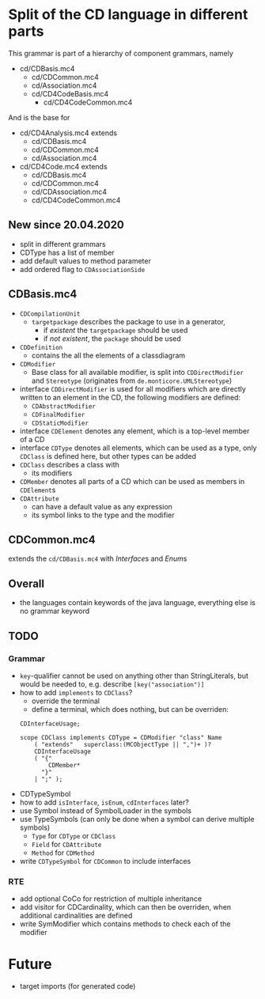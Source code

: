 # Split of the CD language in different parts

This grammar is part of a hierarchy of component grammars, namely
   * cd/CDBasis.mc4
     * cd/CDCommon.mc4
     * cd/Association.mc4
     * cd/CD4CodeBasis.mc4
       * cd/CD4CodeCommon.mc4

And is the base for
   * cd/CD4Analysis.mc4 extends
     * cd/CDBasis.mc4
     * cd/CDCommon.mc4
     * cd/Association.mc4
   * cd/CD4Code.mc4 extends
     * cd/CDBasis.mc4
     * cd/CDCommon.mc4
     * cd/CDAssociation.mc4
     * cd/CD4CodeCommon.mc4
     
## New since 20.04.2020
- split in different grammars
- CDType has a list of member
- add default values to method parameter
- add ordered flag to `CDAssociationSide`


## CDBasis.mc4
* `CDCompilationUnit`
  * `targetpackage` describes the package to use in a generator,
    * if _existent_ the `targetpackage` should be used
    * if _not existent_, the `package` should be used 
* `CDDefinition`
  * contains the all the elements of a classdiagram
* `CDModifier`
  * Base class for all available modifier, is split into `CDDirectModifier` 
    and `Stereotype` (originates from `de.monticore.UMLStereotype`)
* interface `CDDirectModifier` is used for all modifiers which are directly
  written to an element in the CD, the following modifiers are defined:
  * `CDAbstractModifier`
  * `CDFinalModifier`
  * `CDStaticModifier`
* interface `CDElement` denotes any element, which is a top-level member of a
  CD
* interface `CDType` denotes all elements, which can be used as a type, only 
  `CDClass` is defined here, but other types can be added
* `CDClass` describes a class with
  * its modifiers
* `CDMember` denotes all parts of a CD which can be used as members in
  `CDElement`s
* `CDAttribute`
  * can have a default value as any expression
  * its symbol links to the type and the modifier

## CDCommon.mc4
extends the `cd/CDBasis.mc4` with *Interface*s and *Enum*s


## Overall
* the languages contain keywords of the java language, everything else is no
  grammar keyword

## TODO
### Grammar
* `key`-qualifier cannot be used on anything other than StringLiterals,
  but would be needed to, e.g. describe `[key("association")]`
* how to add `implements` to `CDClass`?
  * override the terminal
  * define a terminal, which does nothing, but can be overriden:
  ```
  CDInterfaceUsage;
  
  scope CDClass implements CDType = CDModifier "class" Name
      ( "extends"   superclass:(MCObjectType || ",")+ )?
      CDInterfaceUsage
      ( "{"
          CDMember*
        "}"
      | ";" );
  ```
* CDTypeSymbol
 * how to add `isInterface`, `isEnum`, `cdInterfaces` later?
* use Symbol instead of SymbolLoader in the symbols
* use TypeSymbols (can only be done when a symbol can derive multiple symbols)
  * `Type` for `CDType` or `CDClass`
  * `Field` for `CDAttribute`
  * `Method` for `CDMethod`
* write `CDTypeSymbol` for `CDCommon` to include interfaces

### RTE
* add optional CoCo for restriction of multiple inheritance
* add visitor for CDCardinality, which can then be overriden, when additional
  cardinalities are defined
* write SymModifier which contains methods to check each of the modifier


# Future
- target imports (for generated code)
